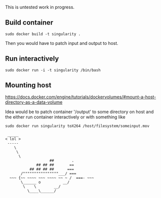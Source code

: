 This is untested work in progress.

## Build container

    sudo docker build -t singularity .

Then you would have to patch input and output to host.

## Run interactively

    sudo docker run -i -t singularity /bin/bash
    
## Mounting host

https://docs.docker.com/engine/tutorials/dockervolumes/#mount-a-host-directory-as-a-data-volume

Idea would be to patch container '/output' to some directory on host and the either run container interactively or with something like

    sudo docker run singularity toX264 /host/filesystem/someinput.mov

     _____ 
    < lol >
     ----- 
        \
         \
          \     
                        ##        .            
                  ## ## ##       ==            
               ## ## ## ##      ===            
           /""""""""""""""""___/ ===        
      ~~~ {~~ ~~~~ ~~~ ~~~~ ~~ ~ /  ===- ~~~   
           \______ o          __/            
            \    \        __/             
              \____\______/   

